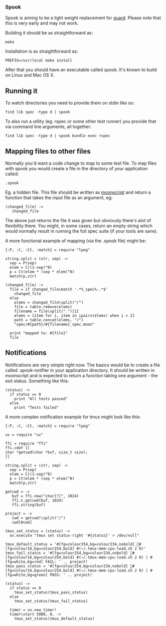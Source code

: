 ### Spook

Spook is aiming to be a light weight replacement for [guard](https://github.com/guard/guard). Please note that this is very early and may not work.

Building it should be as straightforward as:

```
make
```

Installation is as straightforward as:

```
PREFIX=/usr/local make install
```

After that you should have an executable called spook. It's known to build on Linux and Mac OS X.

## Running it

To watch directories you need to provide them on stdin like so:

```
find lib spec -type d | spook
```

To also run a utility (eg. rspec or some other test runner) you provide that via command line arguments, all together:

```
find lib spec -type d | spook bundle exec rspec
```

## Mapping files to other files

Normally you'd want a code change to map to some test file. To map files with spook you would create a file in the directory of your application called:

```
.spook
```

Eg. a hidden file. This file should be written as [moonscript](https://github.com/leafo/moonscript) and return a function that takes the input file as an argument, eg:

```moonscript
(changed_file) ->
   changed_file
```

The above just returns the file it was given but obviously there's alot of flexibility there. You might, in some cases, return an empty string which would normally result in running the full spec suite (if your tools are sane).

A more functional example of mapping (via the .spook file) might be:

```moonscript
{:P, :C, :Ct, :match} = require "lpeg"

string.split = (str, sep) ->
  sep = P(sep)
  elem = C((1-sep)^0)
  p = Ct(elem * (sep * elem)^0)
  match(p,str)

(changed_file) ->
  file = if changed_file\match '.*%_spec%..*$'
    changed_file
  else
    elems = changed_file\split("/")
    file = table.remove(elems)
    filename = file\split(".")[1]
    elems = [item for i, item in ipairs(elems) when i > 2]
    path = table.concat(elems, "/")
    "spec/#{path}/#{filename}_spec.moon"

  print "mapped to: #{file}"
  file
```

## Notifications

Notifications are very simple right now. The basics would be to create a file called .spook-notifier in your application directory. It should be
written in moonscript and is expected to return a function taking one argument - the exit status. Something like this:

```moonscript
(status) ->
  if status == 0
    print "All tests passed"
  else
    print "Tests failed"
```

A more complex notification example for tmux might look like this:

```moonscript
{:P, :C, :Ct, :match} = require "lpeg"

uv = require "uv"

ffi = require "ffi"
ffi.cdef [[
char *getcwd(char *buf, size_t size);
]]

string.split = (str, sep) ->
  sep = P(sep)
  elem = C((1-sep)^0)
  p = Ct(elem * (sep * elem)^0)
  match(p,str)

getcwd = ->
   buf = ffi.new("char[?]", 1024)
   ffi.C.getcwd(buf, 1024)
   ffi.string(buf)

project = ->
   cwd = getcwd!\split("/")
   cwd[#cwd]

tmux_set_status = (status) ->
  os.execute "tmux set status-right '#{status}' > /dev/null"

tmux_default_status = '#[fg=colour254,bg=colour234,nobold] #[fg=colour16,bg=colour254,bold] #(~/.tmux-mem-cpu-load.sh 2 0)'
tmux_fail_status = '#[fg=colour254,bg=colour234,nobold] #[fg=colour16,bg=colour254,bold] #(~/.tmux-mem-cpu-load.sh 2 0) | #[fg=white,bg=red] FAIL: ' .. project!
tmux_pass_status = '#[fg=colour254,bg=colour234,nobold] #[fg=colour16,bg=colour254,bold] #(~/.tmux-mem-cpu-load.sh 2 0) | #[fg=white,bg=green] PASS: ' .. project!

(status) ->
  if status == 0
    tmux_set_status(tmux_pass_status)
  else
    tmux_set_status(tmux_fail_status)

  timer = uv.new_timer!
  timer\start 5000, 0, ->
    tmux_set_status(tmux_default_status)
```
